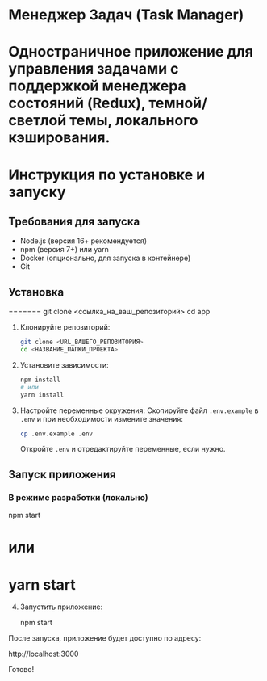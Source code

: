 # Менеджер Задач (Task Manager)

Одностраничное приложение для управления задачами с поддержкой менеджера состояний (Redux), темной/светлой темы, локального кэширования.
=======
# Инструкция по установке и запуску

## Требования для запуска

*   Node.js (версия 16+ рекомендуется)
*   npm (версия 7+) или yarn
*   Docker (опционально, для запуска в контейнере)
*   Git

## Установка
=======
   git clone <ссылка_на_ваш_репозиторий>
   cd app

1.  Клонируйте репозиторий:
    ```bash
    git clone <URL_ВАШЕГО_РЕПОЗИТОРИЯ>
    cd <НАЗВАНИЕ_ПАПКИ_ПРОЕКТА>
    ```

2.  Установите зависимости:
    ```bash
    npm install
    # или
    yarn install
    ```

3.  Настройте переменные окружения:
    Скопируйте файл `.env.example` в `.env` и при необходимости измените значения:
    ```bash
    cp .env.example .env
    ```
    Откройте `.env` и отредактируйте переменные, если нужно.

## Запуск приложения

### В режиме разработки (локально)

npm start
# или
yarn start
=======
4. Запустить приложение:

   npm start

После запуска, приложение будет доступно по адресу:

   http://localhost:3000

Готово!
